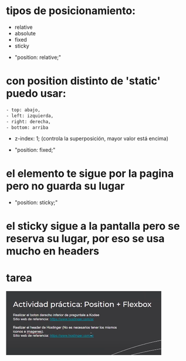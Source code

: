 # tipos de posicionamiento:
  * relative
  * absolute
  * fixed
  * sticky

- "position: relative;"
# con position distinto de 'static' puedo usar: 
    - top: abajo, 
    - left: izquierda, 
    - right: derecha, 
    - bottom: arriba 

- z-index: 1; (controla la superposición, mayor valor está encima)


- "position: fixed;"
# el elemento te sigue por la pagina pero no guarda su lugar


- "position: sticky;"
# el sticky sigue a la pantalla pero se reserva su lugar, por eso se usa mucho en headers


# tarea
![alt text](image.png)

